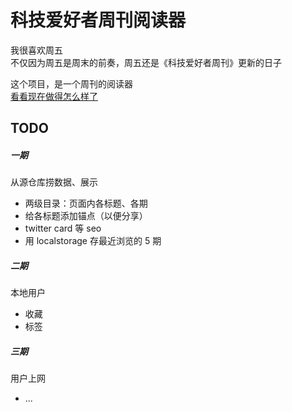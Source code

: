 # 科技爱好者周刊阅读器
我很喜欢周五  
不仅因为周五是周末的前奏，周五还是《科技爱好者周刊》更新的日子  

这个项目，是一个周刊的阅读器  
[看看现在做得怎么样了](https://learnfor11.github.io/weekly_viewer/)

## TODO
##### 一期
从源仓库捞数据、展示

+ 两级目录：页面内各标题、各期
+ 给各标题添加锚点（以便分享）
+ twitter card 等 seo
+ 用 localstorage 存最近浏览的 5 期

##### 二期
本地用户
+ 收藏
+ 标签

##### 三期
用户上网
+ ...
